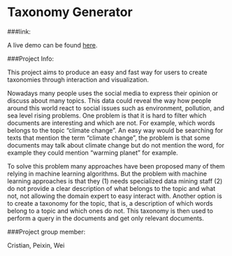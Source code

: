 # Taxonomy Generator

###link:

A live demo can be found [here](http://nyu-cs6313-projects.github.io/Taxonomy-Generator/index.html).

###Project Info:

This project aims to produce an easy and fast way for users to create taxonomies through interaction and visualization.

Nowadays many people uses the social media to express their opinion or discuss about many topics. This data could reveal the way how people around this world react to social issues such as environment, pollution,  and sea level rising problems. One problem is that it is hard to filter which documents are interesting and which are not. For example, which words belongs to the topic “climate change”. An easy way would be searching for texts that mention the term “climate change”, the problem is that some documents may talk about climate change but do not mention the word, for example they could mention “warming planet” for example.

To solve this problem many approaches have been proposed many of them relying in machine learning algorithms. But the problem with machine learning approaches is that they (1) needs specialized data mining staff (2) do not provide a clear description of what belongs to the topic and what not, not allowing the domain expert to easy interact with. Another option is to create a taxonomy for the topic, that is, a description of which words belong to a topic and which ones do not. This taxonomy is then used to perform a query in the documents and get only relevant documents.

###Project group member: 

Cristian, Peixin, Wei


